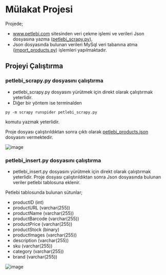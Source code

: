 # Mülakat Projesi

Projede;
- www.petlebi.com sitesinden veri çekme işlemi ve verileri Json dosyasına yazma ([petlebi_scrapy.py](https://github.com/rumeysaustun/MulakatProjesi/blob/main/petlebi_scrapy.py)),
- Json dosyasında bulunan verileri MySql veri tabanına atma ([import_products.py](https://github.com/rumeysaustun/MulakatProjesi/blob/main/import_products.py))
işlemleri yapılmaktadır.

## Projeyi Çalıştırma 

### petlebi_scrapy.py dosyasını çalıştırma
   
- petlebi_scrapy.py dosyasını yürütmek için direkt olarak çalıştırmak yeterlidir.
- Diğer bir yöntem ise terminalden

```
py -m scrapy runspider petlebi_scrapy.py
```
komutu yazmak yeterlidir. 

Proje dosyası çalıştırıldıktan sonra çıktı olarak [petlebi_products.json](https://github.com/rumeysaustun/MulakatProjesi/blob/main/petlebi_products.json) dosyasını vermektedir.

![image](https://github.com/rumeysaustun/MulakatProjesi/assets/59111328/2ebd4002-2cc3-49dc-ac07-edd691004ee8)

### petlebi_insert.py dosyasını çalıştırma
   
- petlebi_insert.py dosyasını yürütmek için direkt olarak çalıştırmak yeterlidir.
Proje dosyası çalıştırıldıktan sonra Json dosyasında bulunan veriler petlebi tablosuna eklenir.

 Petlebi tablosunda bulunan sütunlar;
 - productID (int)
 - productURL (varchar(255))
 - productName (varchar(255))
 - productBarcode (varchar(255))
 - productPrice (varchar(255))
 - productStock (binary)
 - productImages (varchar(255))
 - description (varchar(255))
 - sku (varchar(255))
 - category (varchar(255))
 - brand (varchar(255))

![image](https://github.com/rumeysaustun/MulakatProjesi/assets/59111328/a9913118-d9e7-4269-b8c1-f5f5ce937c94)






  
